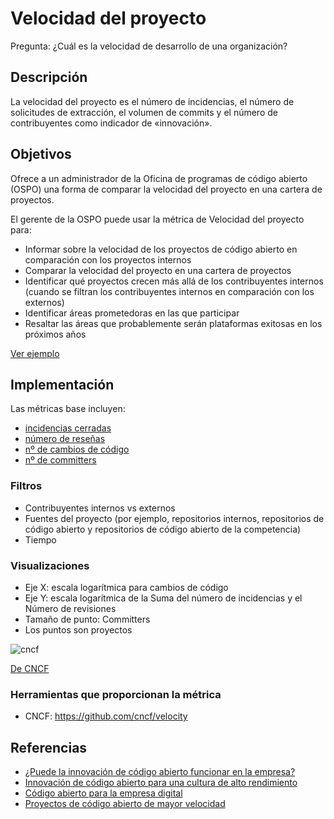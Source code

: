 # Velocidad del proyecto

Pregunta: ¿Cuál es la velocidad de desarrollo de una organización?

## Descripción

La velocidad del proyecto es el número de incidencias, el número de solicitudes de extracción, el volumen de commits y el número de contribuyentes como indicador de «innovación».

## Objetivos

Ofrece a un administrador de la Oficina de programas de código abierto (OSPO) una forma de comparar la velocidad del proyecto en una cartera de proyectos.

El gerente de la OSPO puede usar la métrica de Velocidad del proyecto para:

- Informar sobre la velocidad de los proyectos de código abierto en comparación con los proyectos internos
- Comparar la velocidad del proyecto en una cartera de proyectos
- Identificar qué proyectos crecen más allá de los contribuyentes internos (cuando se filtran los contribuyentes internos en comparación con los externos)
- Identificar áreas prometedoras en las que participar
- Resaltar las áreas que probablemente serán plataformas exitosas en los próximos años

[Ver ejemplo](https://www.cncf.io/blog/2017/06/05/30-highest-velocity-open-source-projects)

## Implementación

Las métricas base incluyen:

- [incidencias cerradas](https://github.com/chaoss/wg-evolution/blob/master/metrics/Issues_Closed.md)
- [número de reseñas](https://github.com/chaoss/wg-evolution/blob/master/metrics/Reviews.md)
- [nº de cambios de código](https://github.com/chaoss/wg-evolution/blob/master/metrics/Code_Changes.md)
- [nº de committers](https://github.com/chaoss/wg-risk/blob/master/metrics/Committers.md)

### Filtros

* Contribuyentes internos vs externos
* Fuentes del proyecto (por ejemplo, repositorios internos, repositorios de código abierto y repositorios de código abierto de la competencia)
* Tiempo

### Visualizaciones

* Eje X: escala logarítmica para cambios de código
* Eje Y: escala logarítmica de la Suma del número de incidencias y el Número de revisiones
* Tamaño de punto: Committers
* Los puntos son proyectos

![cncf](images/Velocity.png)

[De CNCF](https://www.cncf.io/blog/2017/06/05/30-highest-velocity-open-source-projects/)

### Herramientas que proporcionan la métrica

* CNCF: https://github.com/cncf/velocity

## Referencias

- [¿Puede la innovación de código abierto funcionar en la empresa?](https://www.threefivetwo.com/blog/can-open-source-innovation-work-in-the-enterprise)
- [Innovación de código abierto para una cultura de alto rendimiento](https://www.nearform.com/blog/want-a-high-performing-culture-make-way-for-open-innovation)
- [Código abierto para la empresa digital](https://www.cio.com/article/3213146/open-source-is-powering-the-digital-enterprise.html)
- [Proyectos de código abierto de mayor velocidad](https://www.cncf.io/blog/2017/06/05/30-highest-velocity-open-source-projects)

